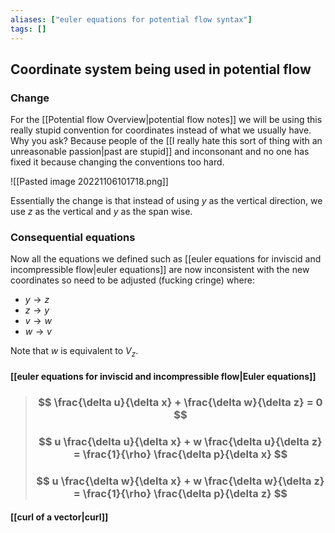 ```yaml
---
aliases: ["euler equations for potential flow syntax"]
tags: []
---
```


## Coordinate system being used in potential flow
### Change
For the [[Potential flow Overview|potential flow notes]] we will be using this really stupid convention for coordinates instead of what we usually have. Why you ask? Because people of the [[I really hate this sort of thing with an unreasonable passion|past are stupid]] and inconsonant and no one has fixed it because changing the conventions too hard.

![[Pasted image 20221106101718.png]]

Essentially the change is that instead of using $y$ as the vertical direction, we use $z$ as the vertical and $y$ as the span wise.

### Consequential equations
Now all the equations we defined such as [[euler equations for inviscid and incompressible flow|euler equations]] are now inconsistent with the new coordinates so need to be adjusted (fucking cringe) where:
- $y\to z$
- $z \to y$
- $v \to w$
- $w \to v$

Note that $w$ is equivalent to $V_{z}$.

#### [[euler equations for inviscid and incompressible flow|Euler equations]]

> ### $$ \frac{\delta u}{\delta x} + \frac{\delta w}{\delta z} = 0 $$
> ### $$ u \frac{\delta u}{\delta x} + w \frac{\delta u}{\delta z} = \frac{1}{\rho} \frac{\delta p}{\delta x} $$
> ### $$ u \frac{\delta w}{\delta x} + w \frac{\delta w}{\delta z} = \frac{1}{\rho} \frac{\delta p}{\delta z} $$

#### [[curl of a vector|curl]] 

